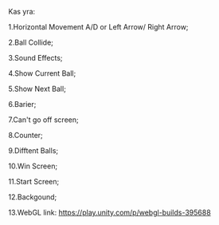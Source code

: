 Kas yra:

1.Horizontal Movement A/D or Left Arrow/ Right Arrow;

2.Ball Collide;

3.Sound Effects;

4.Show Current Ball;

5.Show Next Ball;

6.Barier;

7.Can't go off screen;

8.Counter;

9.Difftent Balls;

10.Win Screen;

11.Start Screen;

12.Backgound;

13.WebGL link: https://play.unity.com/p/webgl-builds-395688
